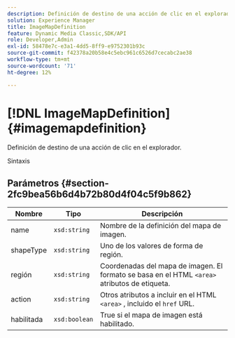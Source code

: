 ```yaml
---
description: Definición de destino de una acción de clic en el explorador.
solution: Experience Manager
title: ImageMapDefinition
feature: Dynamic Media Classic,SDK/API
role: Developer,Admin
exl-id: 58478e7c-e3a1-4dd5-8ff9-e9752301b93c
source-git-commit: f42378a20b58e4c5ebc961c6526d7cecabc2ae38
workflow-type: tm+mt
source-wordcount: '71'
ht-degree: 12%

---
```


# [!DNL ImageMapDefinition]{#imagemapdefinition}

Definición de destino de una acción de clic en el explorador.

Sintaxis

## Parámetros {#section-2fc9bea56b6d4b72b80d4f04c5f9b862}

| Nombre | Tipo | Descripción |
|---|---|---|
| name | `xsd:string` | Nombre de la definición del mapa de imagen. |
| shapeType | `xsd:string` | Uno de los valores de forma de región. |
| región | `xsd:string` | Coordenadas del mapa de imagen. El formato se basa en el HTML `<area>` atributos de etiqueta. |
| action | `xsd:string` | Otros atributos a incluir en el HTML `<area>` , incluido el `href` URL. |
| habilitada | `xsd:boolean` | True si el mapa de imagen está habilitado. |
